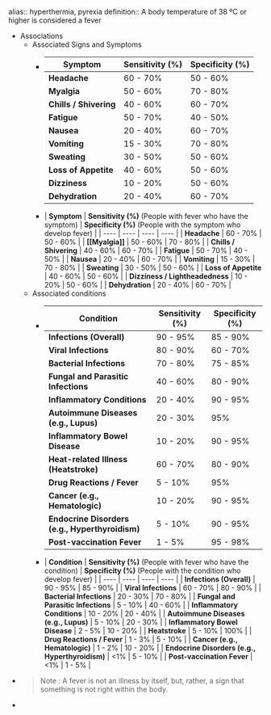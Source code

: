 alias:: hyperthermia,  pyrexia
definition:: A body temperature of 38 ºC or higher is considered a fever

- Associations
	- Associated Signs and Symptoms
		- | **Symptom** | **Sensitivity (%)** | **Specificity (%)** |
		  | ---- | ---- | ---- |
		  | **Headache** | 60 - 70% | 50 - 60% |
		  | **Myalgia** | 50 - 60% | 70 - 80% |
		  | **Chills / Shivering** | 40 - 60% | 60 - 70% |
		  | **Fatigue** | 50 - 70% | 40 - 50% |
		  | **Nausea** | 20 - 40% | 60 - 70% |
		  | **Vomiting** | 15 - 30% | 70 - 80% |
		  | **Sweating** | 30 - 50% | 50 - 60% |
		  | **Loss of Appetite** | 40 - 60% | 50 - 60% |
		  | **Dizziness** | 10 - 20% | 50 - 60% |
		  | **Dehydration** | 20 - 40% | 60 - 70% |
		- | **Symptom** | **Sensitivity (%)** (People with fever who have the symptom) | **Specificity (%)** (People with the symptom who develop fever) |
		  | ---- | ---- | ---- | ---- |
		  | **Headache** | 60 - 70% | 50 - 60% |
		  | **[[Myalgia]]** | 50 - 60% | 70 - 80% |
		  | **Chills / Shivering** | 40 - 60% | 60 - 70% |
		  | **Fatigue** | 50 - 70% | 40 - 50% |
		  | **Nausea** | 20 - 40% | 60 - 70% |
		  | **Vomiting** | 15 - 30% | 70 - 80% |
		  | **Sweating** | 30 - 50% | 50 - 60% |
		  | **Loss of Appetite** | 40 - 60% | 50 - 60% |
		  | **Dizziness / Lightheadedness** | 10 - 20% | 50 - 60% |
		  | **Dehydration** | 20 - 40% | 60 - 70% |
	- Associated conditions
		- | **Condition** | **Sensitivity (%)** | **Specificity (%)** |
		  | ---- | ---- | ---- |
		  | **Infections (Overall)** | 90 - 95% | 85 - 90% |
		  | **Viral Infections** | 80 - 90% | 60 - 70% |
		  | **Bacterial Infections** | 70 - 80% | 75 - 85% |
		  | **Fungal and Parasitic Infections** | 40 - 60% | 80 - 90% |
		  | **Inflammatory Conditions** | 20 - 40% | 90 - 95% |
		  | **Autoimmune Diseases (e.g., Lupus)** | 20 - 30% | 95% |
		  | **Inflammatory Bowel Disease** | 10 - 20% | 90 - 95% |
		  | **Heat-related Illness (Heatstroke)** | 60 - 70% | 80 - 90% |
		  | **Drug Reactions / Fever** | 5 - 10% | 95% |
		  | **Cancer (e.g., Hematologic)** | 10 - 20% | 90 - 95% |
		  | **Endocrine Disorders (e.g., Hyperthyroidism)** | 5 - 10% | 90 - 95% |
		  | **Post-vaccination Fever** | 1 - 5% | 95 - 98% |
		- | **Condition** | **Sensitivity (%)** (People with fever who have the condition) | **Specificity (%)** (People with the condition who develop fever) |
		  | ---- | ---- | ---- | ---- |
		  | **Infections (Overall)** | 90 - 95% | 85 - 90% |
		  | **Viral Infections** | 60 - 70% | 80 - 90% |
		  | **Bacterial Infections** | 20 - 30% | 70 - 80% |
		  | **Fungal and Parasitic Infections** | 5 - 10% | 40 - 60% |
		  | **Inflammatory Conditions** | 10 - 20% | 20 - 40% |
		  | **Autoimmune Diseases (e.g., Lupus)** | 5 - 10% | 20 - 30% |
		  | **Inflammatory Bowel Disease** | 2 - 5% | 10 - 20% |
		  | **Heatstroke** | 5 - 10% | 100% |
		  | **Drug Reactions / Fever** | 1 - 3% | 5 - 10% |
		  | **Cancer (e.g., Hematologic)** | 1 - 2% | 10 - 20% |
		  | **Endocrine Disorders (e.g., Hyperthyroidism)** | <1% | 5 - 10% |
		  | **Post-vaccination Fever** | <1% | 1 - 5% |
- > Note : A fever is not an illness by itself, but, rather, a sign that something is not right within the body.
-